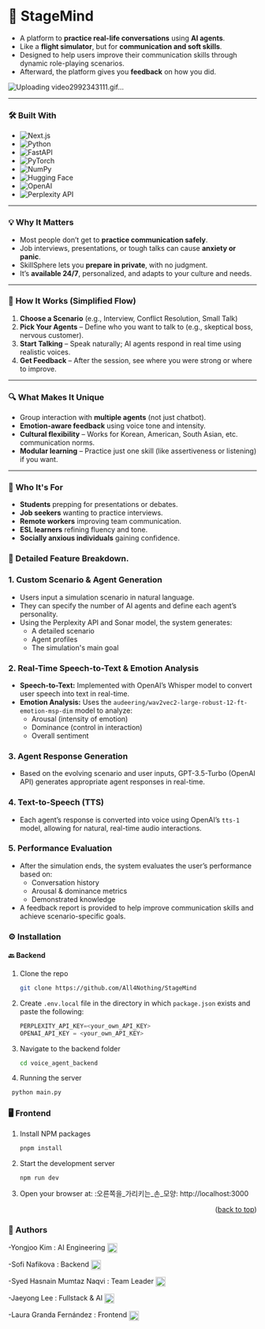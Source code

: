 # 🧠 StageMind
- A platform to **practice real-life conversations** using **AI agents**.
- Like a **flight simulator**, but for **communication and soft skills**.
- Designed to help users improve their communication skills through dynamic role-playing scenarios.
- Afterward, the platform gives you **feedback** on how you did.

![Uploading video2992343111.gif…]()

---
### 🛠️ Built With
* ![Next.js](https://img.shields.io/badge/Next.js-000000?style=for-the-badge&logo=next.js&logoColor=white)  
* ![Python](https://img.shields.io/badge/python-3670A0?style=for-the-badge&logo=python&logoColor=ffdd54)  
* ![FastAPI](https://img.shields.io/badge/FastAPI-005571?style=for-the-badge&logo=fastapi&logoColor=white)  
* ![PyTorch](https://img.shields.io/badge/PyTorch-ee4c2c?style=for-the-badge&logo=pytorch&logoColor=white)  
* ![NumPy](https://img.shields.io/badge/Numpy-013243?style=for-the-badge&logo=numpy&logoColor=white)  
* ![Hugging Face](https://img.shields.io/badge/HuggingFace-FFD21F?style=for-the-badge&logo=huggingface&logoColor=black)  
* ![OpenAI](https://img.shields.io/badge/OpenAI-412991?style=for-the-badge&logo=openai&logoColor=white)   
* ![Perplexity API](https://img.shields.io/badge/Perplexity%20API-000000?style=for-the-badge&logo=data:image/svg+xml;base64,PHN2ZyBmaWxsPSIjRkZGIiB2aWV3Qm94PSIwIDAgMTYgMTYiIHdpZHRoPSIxNiIgaGVpZ2h0PSIxNiIgeG1sbnM9Imh0dHA6Ly93d3cudzMu%0D%0Ab3JnLzIwMDAvc3ZnIj48Y2lyY2xlIGN4PSI4IiBjeT0iOCIgcj0iOCI+PC9jaXJjbGU+PC9zdmc+)  
---
### 💡 **Why It Matters**
- Most people don’t get to **practice communication safely**.
- Job interviews, presentations, or tough talks can cause **anxiety or panic**.
- SkillSphere lets you **prepare in private**, with no judgment.
- It’s **available 24/7**, personalized, and adapts to your culture and needs.
---
### 🔧 **How It Works (Simplified Flow)**
1. **Choose a Scenario** (e.g., Interview, Conflict Resolution, Small Talk)
2. **Pick Your Agents** – Define who you want to talk to (e.g., skeptical boss, nervous customer).
3. **Start Talking** – Speak naturally; AI agents respond in real time using realistic voices.
4. **Get Feedback** – After the session, see where you were strong or where to improve.
---
### 🔍 **What Makes It Unique**
- Group interaction with **multiple agents** (not just chatbot).
- **Emotion-aware feedback** using voice tone and intensity.
- **Cultural flexibility** – Works for Korean, American, South Asian, etc. communication norms.
- **Modular learning** – Practice just one skill (like assertiveness or listening) if you want.
---
### 🔄 **Who It's For**
- **Students** prepping for presentations or debates.
- **Job seekers** wanting to practice interviews.
- **Remote workers** improving team communication.
- **ESL learners** refining fluency and tone.
- **Socially anxious individuals** gaining confidence.
### 🔧 Detailed Feature Breakdown.
### 1. Custom Scenario & Agent Generation
- Users input a simulation scenario in natural language.
- They can specify the number of AI agents and define each agent’s personality.
- Using the Perplexity API and Sonar model, the system generates:
  - A detailed scenario
  - Agent profiles
  - The simulation's main goal
### 2. Real-Time Speech-to-Text & Emotion Analysis
- **Speech-to-Text:** Implemented with OpenAI’s Whisper model to convert user speech into text in real-time.
- **Emotion Analysis:** Uses the `audeering/wav2vec2-large-robust-12-ft-emotion-msp-dim` model to analyze:
  - Arousal (intensity of emotion)
  - Dominance (control in interaction)
  - Overall sentiment
### 3. Agent Response Generation
- Based on the evolving scenario and user inputs, GPT-3.5-Turbo (OpenAI API) generates appropriate agent responses in real-time.
### 4. Text-to-Speech (TTS)
- Each agent’s response is converted into voice using OpenAI’s `tts-1` model, allowing for natural, real-time audio interactions.
### 5. Performance Evaluation
- After the simulation ends, the system evaluates the user’s performance based on:
  - Conversation history
  - Arousal & dominance metrics
  - Demonstrated knowledge
- A feedback report is provided to help improve communication skills and achieve scenario-specific goals.

### ⚙️ Installation
#### 🔙 Backend
1. Clone the repo
   ```sh
   git clone https://github.com/All4Nothing/StageMind
   ```
2. Create `.env.local` file in the directory in which `package.json` exists and paste the following:
   ```js
   PERPLEXITY_API_KEY=<your_own_API_KEY>
   OPENAI_API_KEY = <your_own_API_KEY>
   ```
3. Navigate to the backend folder
   ```sh
   cd voice_agent_backend
   ```
4. Running the server
  ```sh
   python main.py
   ```
### 🖥️ Frontend
1. Install NPM packages
   ```sh
   pnpm install
   ```
2. Start the development server
   ```sh
   npm run dev
   ```
3. Open your browser at: :오른쪽을_가리키는_손_모양: http://localhost:3000
<p align="right">(<a href="#readme-top">back to top</a>)</p>

### 👥 Authors
<p align="left">
  -Yongjoo Kim : AI Engineering
<a href="https://www.linkedin.com/in/yongjoo-kim/" target="blank"><img align="center" src="https://raw.githubusercontent.com/rahuldkjain/github-profile-readme-generator/master/src/images/icons/Social/linked-in-alt.svg" alt="lauragrandaf" height="20" width="20" /></a>
</p>
<p align="left">
  -Sofi Nafikova : Backend
  <a href="https://www.linkedin.com/in/s0f1/" target="blank"><img align="center" src="https://raw.githubusercontent.com/rahuldkjain/github-profile-readme-generator/master/src/images/icons/Social/linked-in-alt.svg" alt="lauragrandaf" height="20" width="20" /></a>
</p>
<p align="left">
  -Syed Hasnain Mumtaz Naqvi : Team Leader
<a href="https://linkedin.com/in/shmn/" target="blank"><img align="center" src="https://raw.githubusercontent.com/rahuldkjain/github-profile-readme-generator/master/src/images/icons/Social/linked-in-alt.svg" alt="lauragrandaf" height="20" width="20" /></a>
</p>
<p align="left">
  -Jaeyong Lee : Fullstack & AI
<a href="https://www.linkedin.com/in/ljys/" target="blank"><img align="center" src="https://raw.githubusercontent.com/rahuldkjain/github-profile-readme-generator/master/src/images/icons/Social/linked-in-alt.svg" alt="lauragrandaf" height="20" width="20" /></a>
</p>
<p align="left">
  -Laura Granda Fernández : Frontend
  <a href="https://linkedin.com/in/lauragrandaf" target="blank"><img align="center" src="https://raw.githubusercontent.com/rahuldkjain/github-profile-readme-generator/master/src/images/icons/Social/linked-in-alt.svg" alt="lauragrandaf" height="20" width="20" /></a>
</p>
